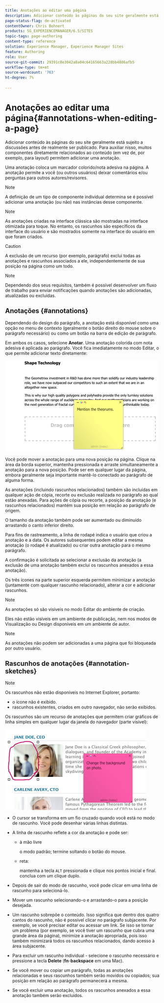 ```yaml
---
title: Anotações ao editar uma página
description: Adicionar conteúdo às páginas do seu site geralmente está sujeito a discussões antes de realmente ser publicado. Para auxiliar nisso, muitos componentes diretamente relacionados ao conteúdo permitem adicionar uma anotação.
page-status-flag: de-activated
contentOwner: Chris Bohnert
products: SG_EXPERIENCEMANAGER/6.5/SITES
topic-tags: page-authoring
content-type: reference
solution: Experience Manager, Experience Manager Sites
feature: Authoring
role: User
source-git-commit: 29391c8e3042a8a04c64165663a228bb4886afb5
workflow-type: tm+mt
source-wordcount: '763'
ht-degree: 7%

---
```


# Anotações ao editar uma página{#annotations-when-editing-a-page}

Adicionar conteúdo às páginas do seu site geralmente está sujeito a discussões antes de realmente ser publicado. Para auxiliar nisso, muitos componentes diretamente relacionados ao conteúdo (em vez de, por exemplo, para layout) permitem adicionar uma anotação.

Uma anotação coloca um marcador colorido/nota adesiva na página. A anotação permite a você (ou outros usuários) deixar comentários e/ou perguntas para outros autores/revisores.

>[!NOTE]
>
>A definição de um tipo de componente individual determina se é possível adicionar uma anotação (ou não) nas instâncias desse componente.

>[!NOTE]
>
>As anotações criadas na interface clássica são mostradas na interface otimizada para toque. No entanto, os rascunhos são específicos da interface do usuário e são mostrados somente na interface do usuário em que foram criados.

>[!CAUTION]
>
>A exclusão de um recurso (por exemplo, parágrafo) exclui todas as anotações e rascunhos associados a ele, independentemente de sua posição na página como um todo.

>[!NOTE]
>
>Dependendo dos seus requisitos, também é possível desenvolver um fluxo de trabalho para enviar notificações quando anotações são adicionadas, atualizadas ou excluídas.

## Anotações {#annotations}

Dependendo do design do parágrafo, a anotação está disponível como uma opção no menu de contexto (geralmente o botão direito do mouse sobre o parágrafo necessário) ou como um botão na barra de edição de parágrafo.

Em ambos os casos, selecione **Anotar**. Uma anotação colorida com nota adesiva é aplicada ao parágrafo. Você fica imediatamente no modo Editar, o que permite adicionar texto diretamente:

![chlimage_1-137](assets/chlimage_1-137.png)

Você pode mover a anotação para uma nova posição na página. Clique na área da borda superior, mantenha pressionada e arraste simultaneamente a anotação para a nova posição. Pode ser em qualquer lugar da página, embora geralmente seja importante mantê-lo conectado ao parágrafo de alguma forma.

As anotações (incluindo rascunhos relacionados) também são incluídas em qualquer ação de cópia, recorte ou exclusão realizada no parágrafo ao qual estão anexadas. Para ações de cópia ou recorte, a posição da anotação (e rascunhos relacionados) mantém sua posição em relação ao parágrafo de origem.

O tamanho da anotação também pode ser aumentado ou diminuído arrastando o canto inferior direito.

Para fins de rastreamento, a linha de rodapé indica o usuário que criou a anotação e a data. Os autores subsequentes podem editar a mesma anotação (o rodapé é atualizado) ou criar outra anotação para o mesmo parágrafo.

A confirmação é solicitada ao selecionar a exclusão da anotação (a exclusão de uma anotação também exclui os rascunhos anexados a essa anotação).

Os três ícones na parte superior esquerda permitem minimizar a anotação (juntamente com qualquer rascunho relacionado), alterar a cor e adicionar rascunhos.

>[!NOTE]
>
>As anotações só são visíveis no modo Editar do ambiente de criação.
>
>Eles não estão visíveis em um ambiente de publicação, nem nos modos de Visualização ou Design disponíveis em um ambiente de autor.

>[!NOTE]
>
>As anotações não podem ser adicionadas a uma página que foi bloqueada por outro usuário.

## Rascunhos de anotações {#annotation-sketches}

>[!NOTE]
>
>Os rascunhos não estão disponíveis no Internet Explorer, portanto:
>
>* o ícone não é exibido.
>* rascunhos existentes, criados em outro navegador, não serão exibidos.
>

Os rascunhos são um recurso de anotações que permitem criar gráficos de linha simples em qualquer lugar da janela do navegador (parte visível):

![chlimage_1-138](assets/chlimage_1-138.png)

* O cursor se transforma em um fio cruzado quando você está no modo de rascunho. Você pode desenhar várias linhas distintas.
* A linha de rascunho reflete a cor da anotação e pode ser:

   * à mão livre

     o modo padrão; termine soltando o botão do mouse.

   * reta:

     mantenha a tecla `ALT` pressionada e clique nos pontos inicial e final. conclua com um clique duplo.

* Depois de sair do modo de rascunho, você pode clicar em uma linha de rascunho para selecioná-lo.
* Mover um rascunho selecionando-o e arrastando-o para a posição desejada.
* Um rascunho sobrepõe o conteúdo. Isso significa que dentro dos quatro cantos do rascunho, não é possível clicar no parágrafo subjacente. Por exemplo, se você precisar editar ou acessar um link. Se isso se tornar um problema (por exemplo, se você tiver um rascunho que cubra uma grande área da página), minimize a anotação apropriada, pois isso também minimizará todos os rascunhos relacionados, dando acesso à área subjacente.
* Para excluir um rascunho individual - selecione o rascunho necessário e pressione a tecla **Delete** (**fn**-**backspace** em uma Mac).

* Se você mover ou copiar um parágrafo, todas as anotações relacionadas e seus rascunhos também serão movidos ou copiados; sua posição em relação ao parágrafo permanecerá a mesma.
* Se você excluir uma anotação, todos os rascunhos anexados a essa anotação também serão excluídos.
